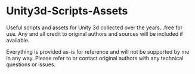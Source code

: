 Unity3d-Scripts-Assets
======================

Useful scripts and assets for Unity 3d collected over the years...free for use. Any and all credit to original authors and sources will be included if available.

Everything is provided as-is for reference and will not be supported by me in any way. Please refer to or contact original authors with any technical questions or issues.
